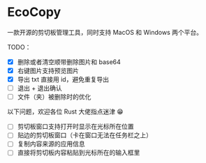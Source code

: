 # EcoCopy

一款开源的剪切板管理工具，同时支持 MacOS 和 Windows 两个平台。

TODO：

- [x] 删除或者清空顺带删除图片和 base64
- [x] 右键图片支持预览图片
- [x] 导出 txt 直接用 id，避免重复导出
- [ ] 退出 + 退出确认
- [ ] 文件（夹）被删除时的优化

以下问题，欢迎各位 Rust 大佬指点迷津 😁

- [ ] 剪切板窗口支持打开时显示在光标所在位置
- [ ] 贴边的剪切板窗口（卡在窗口无法在任务栏之上）
- [ ] 复制内容来源的应用信息
- [ ] 直接将剪切板内容粘贴到光标所在的输入框里

